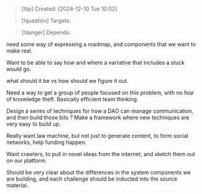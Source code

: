 
>[!tip] Created: [2024-12-10 Tue 10:02]

>[!question] Targets: 

>[!danger] Depends: 

need some way of expressing a roadmap, and components that we want to make real.

Want to be able to say how and where a narrative that includes a stuck would go.

what should it be vs how should we figure it out.

Need a way to get a group of people focused on this problem, with no fear of knowledge theft.  Basically efficient team thinking.

Design a series of techniques for how a DAO can manage communication, and then build those bits ?  Make a framework where new techniques are very easy to build up.

Really want law machine, but not just to generate content, to form social networks, help funding happen.

Want crawlers, to pull in novel ideas from the internet, and sketch them out on our platform.

Should be very clear about the differences in the system components we are building, and each challenge should be inducted into the source material.